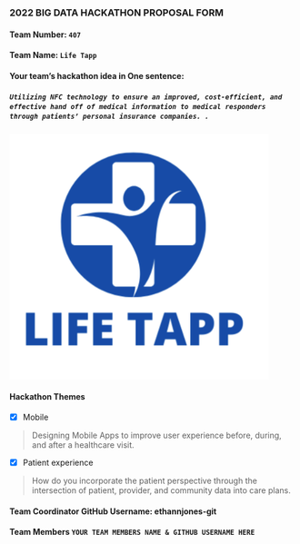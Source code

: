 ### 2022 BIG DATA HACKATHON PROPOSAL FORM

#### Team Number: `407`  

#### Team Name: `Life Tapp`    
  
#### Your team’s hackathon idea in One sentence:
##### `Utilizing NFC technology to ensure an improved, cost-efficient, and effective hand off of medical information to medical responders through patients’ personal insurance companies. .`


![bigdatahackathon4sd](https://github.com/BigDataForSanDiego/team407/blob/main/images/Screen%20Shot%202022-10-08%20at%203.37.49%20PM.png)


#### Hackathon Themes
- [X] Mobile
> Designing Mobile Apps to improve user experience before, during, and after a healthcare visit.
- [X] Patient experience
> How do you incorporate the patient perspective through the intersection of patient, provider, and community data into care plans.

#### Team Coordinator GitHub Username: ethannjones-git

#### Team Members `YOUR TEAM MEMBERS NAME & GITHUB USERNAME HERE`

